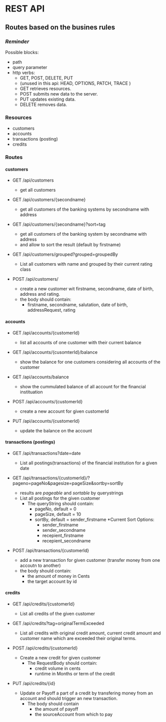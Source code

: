 # REST API

## Routes based on the busines rules

### *Reminder*

Possible blocks:
* path
* query parameter
* http verbs: 
  * GET, POST, DELETE, PUT 
  * (unused in this api: HEAD, OPTIONS, PATCH, TRACE )
  * GET retrieves resources.
  * POST submits new data to the server.
  * PUT updates existing data.
  * DELETE removes data.

### Resources
* customers
* accounts
* transactions (posting)
* credits

### Routes
#### customers

* GET /api/customers
  * get all customers

* GET /api/customers/{secondname} 
  * get all customers of the banking systems by secondname with address
  
* GET /api/customers/{secondname}?sort=tag 
  * get all customers of the banking system by secondname with address
  * and allow to sort the result (default by firstname)

* GET /api/customers/grouped?grouped=groupedBy
  * List all customers with name and  grouped by their current rating class
  
* POST /api/customers/
  * create a new customer wit firstname, secondname, date of birth, address and rating.
  * the body should contain:
    * firstname, secondname, salutation, date of birth, addressRequest, rating
 

#### accounts

* GET /api/accounts/{customerId}
  * list all accounts of one customer with their current balance

* GET /api/accounts/{cusomterId}/balance
  * show the balance for one customers considering all accounts of the customer

* GET /api/accounts/balance
  * show the cummulated balance of all account for the financial instituation

* POST /api/accounts/{customerId}
  * create a new account for given customerId

* PUT /api/accounts/{customerId}
  * update the balance on the account


#### transactions (postings)

* GET /api/transactions?date=date
  * List all postings(transactions) of the financial institution for a given date

* GET /api/transactions/{customerId}/?pageno=pageNo&pagesize=pageSize&sortby=sortBy
  * results are *pageable* and *sortable* by querystrings
  * List all postings for the given customer
    * The queryString should contain:
      * pageNo, default = 0
      * pageSize, default = 10
      * sortBy, default = sender_firstname
        *Current Sort Options:  
          * sender_firstname
          * sender_secondname
          * recepient_firstname
          * recepient_secondname


* POST /api/transactions/{customerId}
  * add a new transaction for given customer (transfer money from one accoutn to another)
  * the body should contain:
    * the amount of money in Cents
    * the target account by id

#### credits
* GET /api/credits/{customerId}
  * List all credits of the given customer

* GET /api/credits?tag=originalTermExceeded
  * List all credits with original credit amount, current credit amount and customer name which are exceeded their original terms.

* POST /api/credits/{customerId}
  * Create a new credit for given customer
    * The RequestBody should contain:
      * credit volume in cents
      * runtime in Months or term of the credit

* PUT /api/credits/{id}
  * Update or Payoff a part of a credit by transfering money from an account and should trigger an new transaction.
    * The body should contain
      * the amount of payoff 
      * the sourceAccount from which to pay
